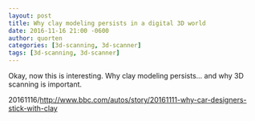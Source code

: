 ```yaml
---
layout: post
title: Why clay modeling persists in a digital 3D world
date: 2016-11-16 21:00 -0600
author: quorten
categories: [3d-scanning, 3d-scanner]
tags: [3d-scanning, 3d-scanner]
---
```


Okay, now this is interesting.  Why clay modeling persists... and why
3D scanning is important.

20161116/http://www.bbc.com/autos/story/20161111-why-car-designers-stick-with-clay
